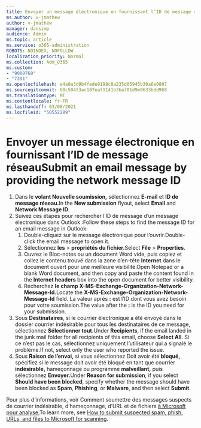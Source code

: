 ```yaml
---
title: Envoyer un message électronique en fournissant l’ID de message réseau
ms.author: v-jmathew
author: v-jmathew
manager: dansimp
audience: Admin
ms.topic: article
ms.service: o365-administration
ROBOTS: NOINDEX, NOFOLLOW
localization_priority: Normal
ms.collection: Adm_O365
ms.custom:
- "9000760"
- "7391"
ms.openlocfilehash: e4a0a3d9b4fede9198c8a235d05945b30a6e0807
ms.sourcegitcommit: 60c504f3ac187eaf1141b3ba701d9e0633bdd968
ms.translationtype: MT
ms.contentlocale: fr-FR
ms.lasthandoff: 03/08/2021
ms.locfileid: "50552289"
---
```

# <a name="submit-an-email-message-by-providing-the-network-message-id"></a><span data-ttu-id="73472-102">Envoyer un message électronique en fournissant l’ID de message réseau</span><span class="sxs-lookup"><span data-stu-id="73472-102">Submit an email message by providing the network message ID</span></span>

1. <span data-ttu-id="73472-103">Dans le **volant Nouvelle soumission,** sélectionnez **E-mail** et **ID de message réseau.**</span><span class="sxs-lookup"><span data-stu-id="73472-103">In the **New submission** flyout, select **Email** and **Network Message ID**.</span></span>
2. <span data-ttu-id="73472-104">Suivez ces étapes pour rechercher l’ID de message d’un message électronique dans Outlook :</span><span class="sxs-lookup"><span data-stu-id="73472-104">Follow these steps to find the message ID for an email message in Outlook:</span></span>
    1. <span data-ttu-id="73472-105">Double-cliquez sur le message électronique pour l’ouvrir.</span><span class="sxs-lookup"><span data-stu-id="73472-105">Double-click the email message to open it.</span></span>
    1. <span data-ttu-id="73472-106">Sélectionnez **les**  >  **propriétés du fichier.**</span><span class="sxs-lookup"><span data-stu-id="73472-106">Select **File** > **Properties**.</span></span>
    1. <span data-ttu-id="73472-107">Ouvrez le Bloc-notes ou un document Word vide, puis copiez et collez le contenu trouvé dans la zone d’en-tête **Internet** dans le document ouvert pour une meilleure visibilité.</span><span class="sxs-lookup"><span data-stu-id="73472-107">Open Notepad or a blank Word document, and then copy and paste the content found in the **Internet headers** box into the open document for better visibility.</span></span>
    1. <span data-ttu-id="73472-108">Recherchez **le champ X-MS-Exchange-Organization-Network-Message-Id.**</span><span class="sxs-lookup"><span data-stu-id="73472-108">Locate the **X-MS-Exchange-Organization-Network-Message-Id** field.</span></span> <span data-ttu-id="73472-109">La valeur après **:** est l’ID dont vous avez besoin pour votre soumission.</span><span class="sxs-lookup"><span data-stu-id="73472-109">The value after the **:** is the ID you need for your submission.</span></span>
3. <span data-ttu-id="73472-110">Sous **Destinataires**, si le courrier électronique a été envoyé dans le dossier courrier indésirable pour tous les destinataires de ce message, sélectionnez **Sélectionner tout.**</span><span class="sxs-lookup"><span data-stu-id="73472-110">Under **Recipients**, if the email landed in the junk mail folder for all recipients of this email, choose **Select All**.</span></span> <span data-ttu-id="73472-111">Si ce n’est pas le cas, sélectionnez uniquement l’utilisateur qui a signalé le problème.</span><span class="sxs-lookup"><span data-stu-id="73472-111">If not, select only the user who reported the issue.</span></span>
4. <span data-ttu-id="73472-112">Sous **Raison de l’envoi,** si vous sélectionnez Doit avoir été  **bloqué,** spécifiez si le message doit avoir été bloqué en tant que courrier **indésirable,** hameçonnage ou programme **malveillant,** puis sélectionnez **Envoyer.**</span><span class="sxs-lookup"><span data-stu-id="73472-112">Under **Reason for submission**, if you select **Should have been blocked**, specify whether the message should have been blocked as **Spam**, **Phishing**, or **Malware**, and then select **Submit**.</span></span>

<span data-ttu-id="73472-113">Pour plus d’informations, voir Comment soumettre des messages suspects de courrier indésirable, d’hameçonnage, d’URL et de fichiers [à Microsoft pour analyse.](https://go.microsoft.com/fwlink/?linkid=2101479)</span><span class="sxs-lookup"><span data-stu-id="73472-113">To learn more, see [How to submit suspected spam, phish, URLs, and files to Microsoft for scanning](https://go.microsoft.com/fwlink/?linkid=2101479).</span></span>
